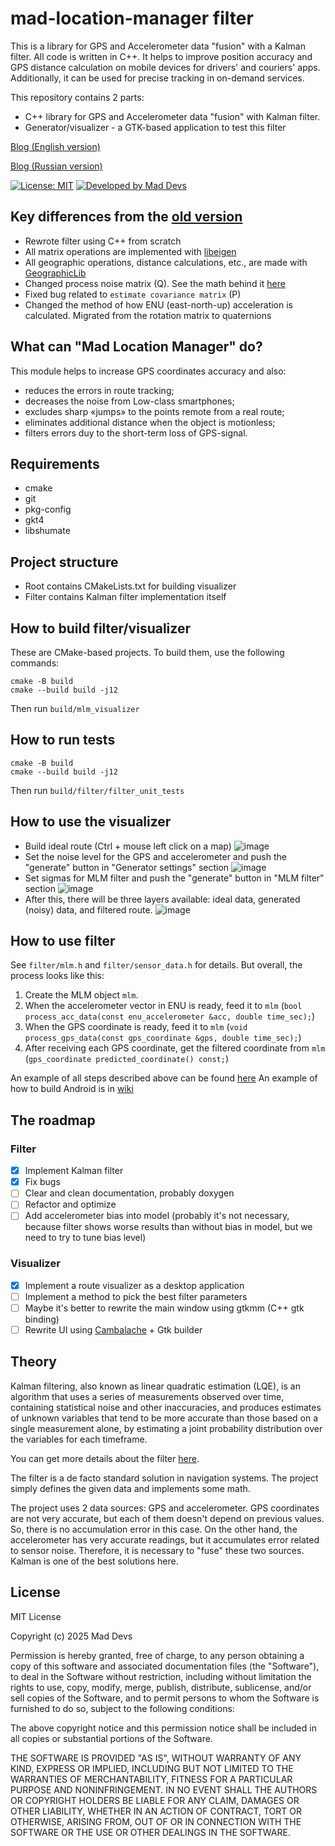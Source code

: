 # mad-location-manager filter

This is a library for GPS and Accelerometer data "fusion" with a Kalman filter. All code is written in C++. It helps to improve position accuracy and GPS distance calculation on mobile devices for drivers' and couriers' apps. Additionally, it can be used for precise tracking in on-demand services.


This repository contains 2 parts:
- C++ library for GPS and Accelerometer data "fusion" with Kalman filter.
- Generator/visualizer - a GTK-based application to test this filter

[Blog (English version)](https://maddevs.io/blog/reduce-gps-data-error-on-android-with-kalman-filter-and-accelerometer/)

[Blog (Russian version)](https://medium.com/maddevs-io/ru-reduce-gps-data-error-on-android-with-kalman-filter-and-accelerometer-b81f1026e06c)


[![License: MIT](https://img.shields.io/badge/License-MIT-yellow.svg)](https://opensource.org/licenses/MIT)
[![Developed by Mad Devs](https://maddevs.io/badge-light.svg)](https://maddevs.io)

## Key differences from the [old version](https://github.com/maddevsio/mad-location-manager)

- Rewrote filter using C++ from scratch
- All matrix operations are implemented with [libeigen](https://eigen.tuxfamily.org/)
- All geographic operations, distance calculations, etc., are made with [GeographicLib](https://geographiclib.sourceforge.io/)
- Changed process noise matrix (Q). See the math behind it [here](https://github.com/rlabbe/Kalman-and-Bayesian-Filters-in-Python/blob/master/07-Kalman-Filter-Math.ipynb)
- Fixed bug related to `estimate covariance matrix` (P)
- Changed the method of how ENU (east-north-up) acceleration is calculated. Migrated from the rotation matrix to quaternions

## What can "Mad Location Manager" do?

This module helps to increase GPS coordinates accuracy and also:
* reduces the errors in route tracking;
* decreases the noise from Low-class smartphones;
* excludes sharp «jumps» to the points remote from a real route;
* eliminates additional distance when the object is motionless;
* filters errors duу to the short-term loss of GPS-signal.

## Requirements

- cmake
- git
- pkg-config
- gkt4
- libshumate

## Project structure
- Root contains CMakeLists.txt for building visualizer
- Filter contains Kalman filter implementation itself

## How to build filter/visualizer

These are CMake-based projects. To build them, use the following commands:

```
cmake -B build
cmake --build build -j12
```

Then run `build/mlm_visualizer`

## How to run tests

```
cmake -B build
cmake --build build -j12
```

Then run `build/filter/filter_unit_tests`

## How to use the visualizer

- Build ideal route (Ctrl + mouse left click on a map)
  ![image](https://github.com/user-attachments/assets/14b6305f-202f-49d0-bd0a-44db34fe98f5)
- Set the noise level for the GPS and accelerometer and push the "generate" button in "Generator settings" section
  ![image](https://github.com/user-attachments/assets/cbe9bb97-7e8c-472d-b9e7-ec6314c847ab)
- Set sigmas for MLM filter and push the "generate" button in "MLM filter" section
  ![image](https://github.com/user-attachments/assets/3a952ac0-5c1f-4780-a2b6-1390a0f8a7b7)  
- After this, there will be three layers available: ideal data, generated (noisy) data, and filtered route.
  ![image](https://github.com/user-attachments/assets/fe738066-dc17-43f8-aa93-12cceb4cb919)

## How to use filter

See `filter/mlm.h` and `filter/sensor_data.h` for details. But overall, the process looks like this:
1. Create the MLM object `mlm`. 
2. When the accelerometer vector in ENU is ready, feed it to `mlm` (`bool process_acc_data(const enu_accelerometer &acc, double time_sec);`)
3. When the GPS coordinate is ready, feed it to `mlm` (`void process_gps_data(const gps_coordinate &gps, double time_sec);`)
4. After receiving each GPS coordinate, get the filtered coordinate from `mlm` (`gps_coordinate predicted_coordinate() const;`)

An example of all steps described above can be found [here](https://github.com/maddevsio/mad-location-manager-lib/blob/0eccabb8eeadc7d4c2233d1b24285d8a879c68e7/src/main_window.cpp#L906C6-L906C40)
An example of how to build Android is in [wiki](https://github.com/maddevsio/mad-location-manager-lib/wiki/Android)

## The roadmap

### Filter
- [x] Implement Kalman filter
- [x] Fix bugs
- [ ] Clear and clean documentation, probably doxygen
- [ ] Refactor and optimize
- [ ] Add accelerometer bias into model (probably it's not necessary, because filter shows worse results than without bias in model, but we need to try to tune bias level)  

### Visualizer 

- [x] Implement a route visualizer as a desktop application
- [ ] Implement a method to pick the best filter parameters
- [ ] Maybe it's better to rewrite the main window using gtkmm (C++ gtk binding)
- [ ] Rewrite UI using [Cambalache](https://gitlab.gnome.org/jpu/cambalache) + Gtk builder

## Theory

Kalman filtering, also known as linear quadratic estimation (LQE), is an algorithm that uses a series of measurements observed over time, containing statistical noise and other inaccuracies, and produces estimates of unknown variables that tend to be more accurate than those based on a single measurement alone, by estimating a joint probability distribution over the variables for each timeframe.

You can get more details about the filter [here](https://en.wikipedia.org/wiki/Kalman_filter).

The filter is a de facto standard solution in navigation systems. The project simply defines the given data and implements some math.

The project uses 2 data sources: GPS and accelerometer. GPS coordinates are not very accurate, but each of them doesn't depend on previous values. So, there is no accumulation error in this case. On the other hand, the accelerometer has very accurate readings, but it accumulates error related to sensor noise. Therefore, it is necessary to "fuse" these two sources. Kalman is one of the best solutions here.

## License

MIT License

Copyright (c) 2025 Mad Devs

Permission is hereby granted, free of charge, to any person obtaining a copy of this software and associated documentation files (the "Software"), to deal in the Software without restriction, including without limitation the rights to use, copy, modify, merge, publish, distribute, sublicense, and/or sell copies of the Software, and to permit persons to whom the Software is furnished to do so, subject to the following conditions:

The above copyright notice and this permission notice shall be included in all copies or substantial portions of the Software.

THE SOFTWARE IS PROVIDED "AS IS", WITHOUT WARRANTY OF ANY KIND, EXPRESS OR IMPLIED, INCLUDING BUT NOT LIMITED TO THE WARRANTIES OF MERCHANTABILITY, FITNESS FOR A PARTICULAR PURPOSE AND NONINFRINGEMENT. IN NO EVENT SHALL THE AUTHORS OR COPYRIGHT HOLDERS BE LIABLE FOR ANY CLAIM, DAMAGES OR OTHER LIABILITY, WHETHER IN AN ACTION OF CONTRACT, TORT OR OTHERWISE, ARISING FROM, OUT OF OR IN CONNECTION WITH THE SOFTWARE OR THE USE OR OTHER DEALINGS IN THE SOFTWARE.
